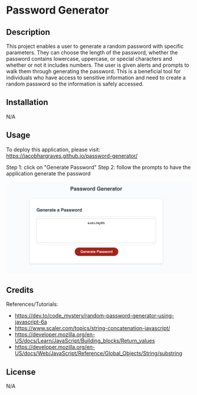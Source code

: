 # Password Generator

## Description

This project enables a user to generate a random password with specific parameters.  They can choose the length of the password, whether the password contains lowercase, uppercase, or special characters and whether or not it includes numbers.  The user is given alerts and prompts to walk them through generating the password.  This is a beneficial tool for individuals who have access to sensitive information and need to create a random password so the information is safely accessed.

## Installation

N/A

## Usage

To deploy this application, please visit: https://jacobhargraves.github.io/password-generator/

Step 1: click on "Generate Password"
Step 2: follow the prompts to have the application generate the password

![alt text](./assets/images/Screenshot%202023-05-03%20at%202.14.59%20PM.png)

## Credits

References/Tutorials: 
* https://dev.to/code_mystery/random-password-generator-using-javascript-6a
* https://www.scaler.com/topics/string-concatenation-javascript/
* https://developer.mozilla.org/en-US/docs/Learn/JavaScript/Building_blocks/Return_values
* https://developer.mozilla.org/en-US/docs/Web/JavaScript/Reference/Global_Objects/String/substring

## License

N/A